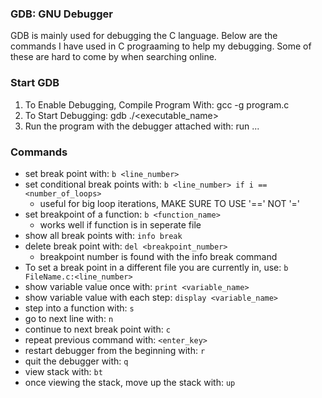 ### GDB: GNU Debugger
GDB is mainly used for debugging the C language. Below are the commands I have used in C prograaming to help my debugging. Some of these are hard to come by when searching online.

### Start GDB
1. To Enable Debugging, Compile Program With: gcc -g program.c
2. To Start Debugging: gdb ./<executable_name>
3. Run the program with the debugger attached with: run <arg1> <arg2>...

### Commands
- set break point with: ```b <line_number>```
- set conditional break points with: ```b <line_number> if i == <number_of_loops>```
  - useful for big loop iterations,  MAKE SURE TO USE '==' NOT '=' 
- set breakpoint of a function: ```b <function_name>```
  - works well if function is in seperate file
- show all break points with: ```info break```
- delete break point with: ```del <breakpoint_number>```
  - breakpoint number is found with the info break command
- To set a break point in a different file you are currently in, use: ```b FileName.c:<line_number>```
- show variable value once with: ```print <variable_name>```
- show variable value with each step: ```display <variable_name>```
- step into a function with: ```s```   
- go to next line with: ```n```
- continue to next break point with: ```c```
- repeat previous command with: ```<enter_key>```
- restart debugger from the beginning with: ```r```
- quit the debugger with: ```q```
- view stack with: ```bt```
- once viewing the stack, move up the stack with: ```up```
